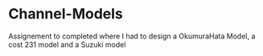 # Channel-Models
Assignement to completed where I had to design a OkumuraHata Model, a cost 231 model and a Suzuki model
